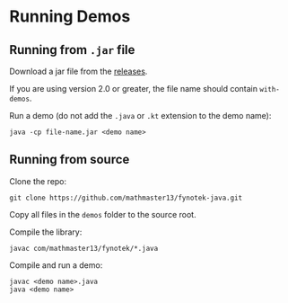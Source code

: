 # Running Demos

## Running from `.jar` file
Download a jar file from the [releases](https://github.com/mathmaster13/fynotek-java/releases/latest).

If you are using version 2.0 or greater, the file name should contain `with-demos`.

Run a demo (do not add the `.java` or `.kt` extension to the demo name):
```
java -cp file-name.jar <demo name>
```

## Running from source
Clone the repo:
```
git clone https://github.com/mathmaster13/fynotek-java.git
```
Copy all files in the `demos` folder to the source root.

Compile the library:
```
javac com/mathmaster13/fynotek/*.java
```

Compile and run a demo:
```
javac <demo name>.java
java <demo name>
```
